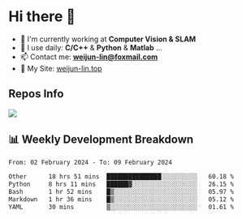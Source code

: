 # Hi there 👋

<!--
**Weijun-Lin/Weijun-Lin** is a ✨ _special_ ✨ repository because its `README.md` (this file) appears on your GitHub profile.

Here are some ideas to get you started:

- 🔭 I’m currently working on ...
- 🌱 I’m currently learning ...
- 👯 I’m looking to collaborate on ...
- 🤔 I’m looking for help with ...
- 💬 Ask me about ...
- 📫 How to reach me: ...
- 😄 Pronouns: ...
- ⚡ Fun fact: ...
-->

- 🏢 I'm currently working at **Computer Vision & SLAM**
- 🚀 I use daily: **C/C++** & **Python** & **Matlab** ...
- 📫 Contact me: **weijun-lin@foxmail.com**
- 🔗 My Site: [weijun-lin.top](https://weijun-lin.top/)

  

## Repos Info
![](https://github-readme-stats.vercel.app/api?username=Weijun-Lin&theme=cobalt)

## 📊 Weekly Development Breakdown

<!--START_SECTION:waka-->

```txt
From: 02 February 2024 - To: 09 February 2024

Other      18 hrs 51 mins  ███████████████░░░░░░░░░░   60.18 %
Python     8 hrs 11 mins   ██████▓░░░░░░░░░░░░░░░░░░   26.15 %
Bash       1 hr 52 mins    █▒░░░░░░░░░░░░░░░░░░░░░░░   05.97 %
Markdown   1 hr 36 mins    █▒░░░░░░░░░░░░░░░░░░░░░░░   05.12 %
YAML       30 mins         ▒░░░░░░░░░░░░░░░░░░░░░░░░   01.61 %
```

<!--END_SECTION:waka-->
